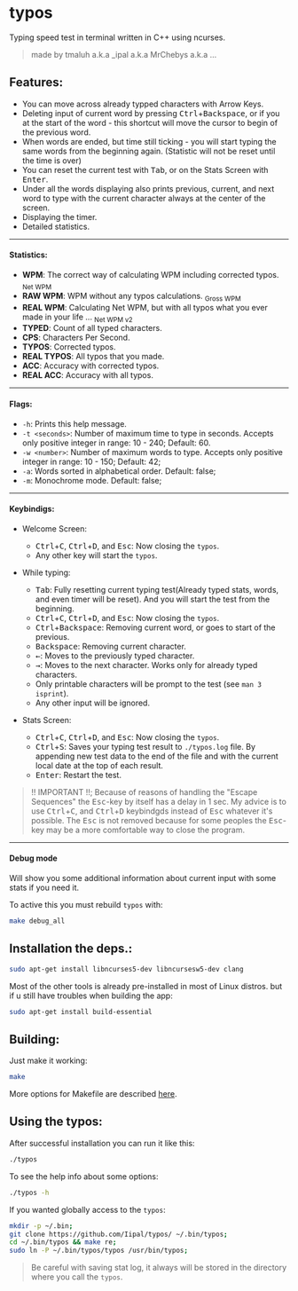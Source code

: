# typos
Typing speed test in terminal written in C++ using ncurses.
> made by tmaluh a.k.a _ipal a.k.a MrChebys a.k.a ...

## Features:

 - You can move across already typped characters with Arrow Keys.
 - Deleting input of current word by pressing <kbd>Ctrl</kbd>+<kbd>Backspace</kbd>, or if you at the start of the word - this shortcut will move the cursor to begin of the previous word.
 - When words are ended, but time still ticking - you will start typing the same words from the beginning again. (Statistic will not be reset until the time is over)
 - You can reset the current test with <kbd>Tab</kbd>, or on the Stats Screen with <kbd>Enter</kbd>.
 - Under all the words displaying also prints previous, current, and next word to type with the current character always at the center of the screen.
 - Displaying the timer.
 - Detailed statistics.

 ***
#### Statistics:
 - **WPM**: The correct way of calculating WPM including corrected typos. <sub>Net WPM</sub>
 - **RAW WPM**: WPM without any typos calculations. <sub>Gross WPM</sub>
 - **REAL WPM**: Calculating Net WPM, but with all typos what you ever made in your life ... <sub>Net WPM v2</sub>
 - **TYPED**: Count of all typed characters.
 - **CPS**: Characters Per Second.
 - **TYPOS**: Corrected typos.
 - **REAL TYPOS**: All typos that you made.
 - **ACC**: Accuracy with corrected typos.
 - **REAL ACC**: Accuracy with all typos.

 ***
#### Flags:
 - `-h`: Prints this help message.
 - `-t <seconds>`: Number of maximum time to type in seconds. Accepts only positive integer in range: 10 - 240; Default: 60.
 - `-w <number>`: Number of maximum words to type. Accepts only positive integer in range: 10 - 150; Default: 42;
 - `-a`: Words sorted in alphabetical order. Default: false;
 - `-m`: Monochrome mode. Default: false;

 ***
#### Keybindigs:
 - Welcome Screen:
   - <kbd>Ctrl</kbd>+<kbd>C</kbd>, <kbd>Ctrl</kbd>+<kbd>D</kbd>, and <kbd>Esc</kbd>: Now closing the `typos`.
   - Any other key will start the `typos`.

 - While typing:
   - <kbd>Tab</kbd>: Fully resetting current typing test(Already typed stats, words, and even timer will be reset). And you will start the test from the beginning.
   - <kbd>Ctrl</kbd>+<kbd>C</kbd>, <kbd>Ctrl</kbd>+<kbd>D</kbd>, and <kbd>Esc</kbd>: Now closing the `typos`.
   - <kbd>Ctrl</kbd>+<kbd>Backspace</kbd>: Removing current word, or goes to start of the previous.
   - <kbd>Backspace</kbd>: Removing current character.
   - <kbd>←</kbd>: Moves to the previously typed character.
   - <kbd>→</kbd>: Moves to the next character. Works only for already typed characters.
   - Only printable characters will be prompt to the test (see `man 3 isprint`).
   - Any other input will be ignored.

 - Stats Screen:
   - <kbd>Ctrl</kbd>+<kbd>C</kbd>, <kbd>Ctrl</kbd>+<kbd>D</kbd>, and <kbd>Esc</kbd>: Now closing the `typos`.
   - <kbd>Ctrl</kbd>+<kbd>S</kbd>: Saves your typing test result to `./typos.log` file. By appending new test data to the end of the file and with the current local date at the top of each result. 
   - <kbd>Enter</kbd>: Restart the test.

> !! IMPORTANT !!; Because of reasons of handling the "Escape Sequences" the <kbd>Esc</kbd>-key by itself has a delay in 1 sec. My advice is to use <kbd>Ctrl</kbd>+<kbd>C</kbd>, and <kbd>Ctrl</kbd>+<kbd>D</kbd> keybindgds instead of <kbd>Esc</kbd> whatever it's possible. The <kbd>Esc</kbd> is not removed because for some peoples the <kbd>Esc</kbd>-key may be a more comfortable way to close the program.

 ***
#### Debug mode
 Will show you some additional information about current input with some stats if you need it.

 
 To active this you must rebuild `typos` with:
 ```bash
 make debug_all
 ```


## Installation the deps.:
```bash
sudo apt-get install libncurses5-dev libncursesw5-dev clang
```

Most of the other tools is already pre-installed in most of Linux distros. but if u still have troubles when building the app:
```bash
sudo apt-get install build-essential
```

## Building:
Just make it working:
```bash
make
```

More options for Makefile are described [here](https://github.com/Iipal/MakeMeBetter).

## Using the typos:
After successful installation you can run it like this:
```bash
./typos
```

To see the help info about some options:
```bash
./typos -h
```
 
If you wanted globally access to the `typos`:
```bash
mkdir -p ~/.bin;
git clone https://github.com/Iipal/typos/ ~/.bin/typos;
cd ~/.bin/typos && make re;
sudo ln -P ~/.bin/typos/typos /usr/bin/typos;

```

> Be careful with saving stat log, it always will be stored in the directory where you call the `typos`.
